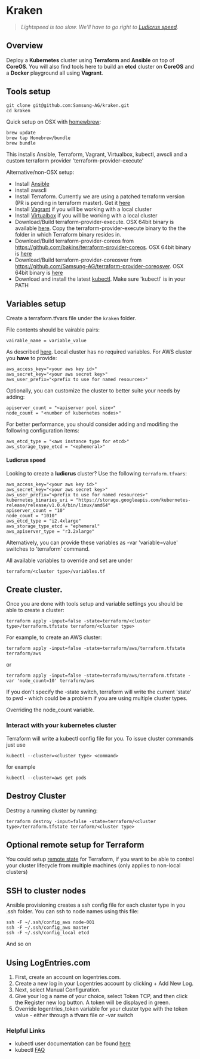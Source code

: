 # Kraken

> *Lightspeed  is too slow. We'll have to go right to [Ludicrus speed](#ludicrus-speed).*
## Overview
Deploy a __Kubernetes__ cluster using __Terraform__  and __Ansible__ on top of __CoreOS__. You will also find tools here to build an __etcd__ cluster on __CoreOS__ and a __Docker__ playground all using __Vagrant__.

## Tools setup
 
    git clone git@github.com:Samsung-AG/kraken.git
    cd kraken
 
Quick setup on OSX with [homewbrew](http://brew.sh/):
    
    brew update
    brew tap Homebrew/bundle
    brew bundle
    
This installs Ansible, Terraform, Vagrant, Virtualbox, kubectl, awscli and a custom terraform provider 'terraform-provider-execute'

Alternative/non-OSX setup:

* Install [Ansible](https://github.com/ansible/ansible/releases)
* install awscli
* Install Terraform. Currently we are using a patched terraform version (PR is pending in terraform master). Get it [here](https://github.com/Samsung-AG/homebrew-terraform/releases)
* Install [Vagrant](https://www.vagrantup.com/downloads.html) if you will be working with a local cluster
* Install [Virtualbox](https://www.virtualbox.org/wiki/Downloads) if you will be working with a local cluster
* Download/Build terraform-provider-execute. OSX 64bit binary is available [here](https://github.com/Samsung-AG/terraform-provider-execute/releases). Copy the terraform-provider-execute binary to the the folder in which Terraform binary resides in.
* Download/Build terraform-provider-coreos from https://github.com/bakins/terraform-provider-coreos. OSX 64bit binary is [here](https://github.com/Samsung-AG/homebrew-terraform-provider-coreos/releases/download/v0.0.1/terraform-provider-coreos.tar.gz) 
* Download/Build terraform-provider-coreosver from https://github.com/Samsung-AG/terraform-provider-coreosver. OSX 64bit binary is [here](https://github.com/Samsung-AG/terraform-provider-coreosver/releases/download/v0.0.1/terraform-provider-coreosver_darwin_amd64.tar.gz) 
* Download and install the latest [kubectl](https://github.com/GoogleCloudPlatform/kubernetes/releases/latest). Make sure 'kubectl' is in your PATH

## Variables setup

Create a terraform.tfvars file under the `kraken` folder.

File contents should be vairable pairs:

    vairable_name = variable_value
    
As described [here](https://www.terraform.io/intro/getting-started/variables.html). Local cluster has no required variables. For AWS cluster you __have__ to provide:

    aws_access_key="<your aws key id>"
    aws_secret_key="<your aws secret key>"
    aws_user_prefix="<prefix to use for named resources>"

Optionally, you can customize the cluster to better suite your needs by adding: 
 
    apiserver_count = "<apiserver pool size>"
    node_count = "<number of kubernetes nodes>"

For better performance, you should consider adding and modifing the following configuration items:
    
    aws_etcd_type = "<aws instance type for etcd>"
    aws_storage_type_etcd = "<ephemeral>"

#### Ludicrus speed

Looking to create a **ludicrus** cluster? Use the following `terraform.tfvars`:

```
aws_access_key="<your aws key id>"
aws_secret_key="<your aws secret key>"
aws_user_prefix="<prefix to use for named resources>"
kubernetes_binaries_uri = "https://storage.googleapis.com/kubernetes-release/release/v1.0.4/bin/linux/amd64"
apiserver_count = "10"
node_count = "1010"
aws_etcd_type = "i2.4xlarge"
aws_storage_type_etcd = "ephemeral"
aws_apiserver_type = "r3.2xlarge"
```
Alternatively, you can provide these variables as -var 'variable=value' switches to 'terraform' command. 

All available variables to override and set are under 

    terraform/<cluster type>/variables.tf

## Create cluster.

Once you are done with tools setup and variable settings you should be able to create a cluster:
    
    terraform apply -input=false -state=terraform/<cluster type>/terraform.tfstate terraform/<cluster type>
    
For example, to create an AWS cluster:

    terraform apply -input=false -state=terraform/aws/terraform.tfstate terraform/aws
    
or 

    terraform apply -input=false -state=terraform/aws/terraform.tfstate -var 'node_count=10' terraform/aws

If you don't specify the -state switch, terraform will write the current 'state' to pwd - which could be a problem if you are using multiple cluster types. 
    
Overriding the node_count variable.

### Interact with your kubernetes cluster
Terraform will write a kubectl config file for you. To issue cluster commands just use 

    kubectl --cluster=<cluster type> <command>
    
for example

    kubectl --cluster=aws get pods

## Destroy Cluster
Destroy a running cluster by running:

    terraform destroy -input=false -state=terraform/<cluster type>/terraform.tfstate terraform/<cluster type>

## Optional remote setup for Terraform
You could setup [remote state](https://www.terraform.io/intro/getting-started/remote.html) for Terraform, if you want to be able to control your cluster lifecycle from multiple machines (only applies to non-local clusters)

## SSH to cluster nodes
Ansible provisioning creates a ssh config file for each cluster type in you .ssh folder. You can ssh to node names using this file:

    ssh -F ~/.ssh/config_aws node-001
    ssh -F ~/.ssh/config_aws master
    ssh -F ~/.ssh/config_local etcd

And so on

## Using LogEntries.com

1. First, create an account on logentries.com.
2. Create a new log in your Logentries account by clicking + Add New Log.
3. Next, select Manual Configuration.
4. Give your log a name of your choice, select Token TCP, and then click the Register new log button. A token will be displayed in green.
5. Override logentries_token variable for your cluster type with the token value - either through a tfvars file or -var switch

### Helpful Links
* kubectl user documentation can be found [here](https://github.com/GoogleCloudPlatform/kubernetes/blob/master/docs/kubectl.md)
*  kubectl [FAQ](https://github.com/GoogleCloudPlatform/kubernetes/wiki/User-FAQ)
